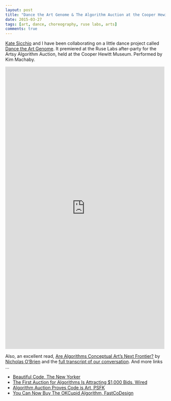 ```yaml
---
layout: post
title: "Dance the Art Genome & The Algorithm Auction at the Cooper Hewitt"
date: 2015-03-27
tags: [art, dance, choreography, ruse labs, arts]
comments: true
---
```

[Kate Sicchio](https://twitter.com/sicchio) and I have been collaborating on a little dance project called [Dance the Art Genome](github.com/dblock/dance-the-art-genome). It premiered at the Ruse Labs after-party for the Artsy Algorithm Auction, held at the Cooper Hewitt Museum. Performed by Kim Machaby.

<iframe src="https://player.vimeo.com/video/123555691" width="500" height="889" frameborder="0" webkitallowfullscreen mozallowfullscreen allowfullscreen></iframe><p></p>

Also, an excellent read, [Are Algorithms Conceptual Art’s Next Frontier?](https://www.artsy.net/article/nicholas-obrien-are-algorithms-conceptual-arts-next-frontier) by [Nicholas O’Brien](https://twitter.com/__nkO) and the [full transcript of our conversation](https://www.artsy.net/article/artsy-editorial-on-collecting-algorithms-a-roundtable-discussion). And more links ...

* [Beautiful Code, The New Yorker](http://www.newyorker.com/magazine/2015/03/30/beautiful-code)
* [The First Auction for Algorithms Is Attracting $1,000 Bids, Wired](http://www.wired.com/2015/03/meet-thousand-dollar-algorithms-auction)
* [Algorithm Auction Proves Code is Art, PSFK](http://www.psfk.com/2015/03/artsy-algorithm-auction-artsy-code-is-art.html)
* [You Can Now Buy The OKCupid Algorithm, FastCoDesign](http://www.fastcodesign.com/3043833/you-can-now-buy-the-okcupid-algorithm)
